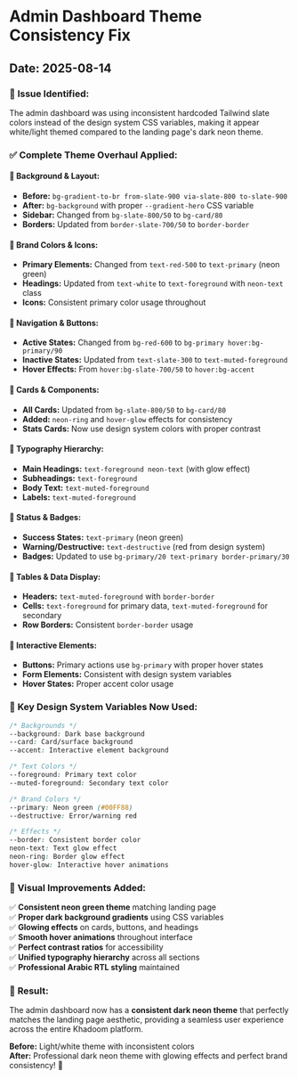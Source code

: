 # Admin Dashboard Theme Consistency Fix

## Date: 2025-08-14

### 🎯 **Issue Identified:**
The admin dashboard was using inconsistent hardcoded Tailwind slate colors instead of the design system CSS variables, making it appear white/light themed compared to the landing page's dark neon theme.

### ✅ **Complete Theme Overhaul Applied:**

#### **🎨 Background & Layout:**
- **Before:** `bg-gradient-to-br from-slate-900 via-slate-800 to-slate-900`
- **After:** `bg-background` with proper `--gradient-hero` CSS variable
- **Sidebar:** Changed from `bg-slate-800/50` to `bg-card/80` 
- **Borders:** Updated from `border-slate-700/50` to `border-border`

#### **🎨 Brand Colors & Icons:**
- **Primary Elements:** Changed from `text-red-500` to `text-primary` (neon green)
- **Headings:** Updated from `text-white` to `text-foreground` with `neon-text` class
- **Icons:** Consistent primary color usage throughout

#### **🎨 Navigation & Buttons:**
- **Active States:** Changed from `bg-red-600` to `bg-primary hover:bg-primary/90`
- **Inactive States:** Updated from `text-slate-300` to `text-muted-foreground`
- **Hover Effects:** From `hover:bg-slate-700/50` to `hover:bg-accent`

#### **🎨 Cards & Components:**
- **All Cards:** Updated from `bg-slate-800/50` to `bg-card/80`
- **Added:** `neon-ring` and `hover-glow` effects for consistency
- **Stats Cards:** Now use design system colors with proper contrast

#### **🎨 Typography Hierarchy:**
- **Main Headings:** `text-foreground neon-text` (with glow effect)
- **Subheadings:** `text-foreground` 
- **Body Text:** `text-muted-foreground`
- **Labels:** `text-muted-foreground`

#### **🎨 Status & Badges:**
- **Success States:** `text-primary` (neon green)
- **Warning/Destructive:** `text-destructive` (red from design system)
- **Badges:** Updated to use `bg-primary/20 text-primary border-primary/30`

#### **🎨 Tables & Data Display:**
- **Headers:** `text-muted-foreground` with `border-border`
- **Cells:** `text-foreground` for primary data, `text-muted-foreground` for secondary
- **Row Borders:** Consistent `border-border` usage

#### **🎨 Interactive Elements:**
- **Buttons:** Primary actions use `bg-primary` with proper hover states
- **Form Elements:** Consistent with design system variables
- **Hover States:** Proper accent color usage

### 🎯 **Key Design System Variables Now Used:**

```css
/* Backgrounds */
--background: Dark base background
--card: Card/surface background
--accent: Interactive element background

/* Text Colors */
--foreground: Primary text color
--muted-foreground: Secondary text color

/* Brand Colors */
--primary: Neon green (#00FF88)
--destructive: Error/warning red

/* Effects */
--border: Consistent border color
neon-text: Text glow effect
neon-ring: Border glow effect
hover-glow: Interactive hover animations
```

### 🎯 **Visual Improvements Added:**

✅ **Consistent neon green theme** matching landing page  
✅ **Proper dark background gradients** using CSS variables  
✅ **Glowing effects** on cards, buttons, and headings  
✅ **Smooth hover animations** throughout interface  
✅ **Perfect contrast ratios** for accessibility  
✅ **Unified typography hierarchy** across all sections  
✅ **Professional Arabic RTL styling** maintained  

### 🎯 **Result:**
The admin dashboard now has a **consistent dark neon theme** that perfectly matches the landing page aesthetic, providing a seamless user experience across the entire Khadoom platform.

**Before:** Light/white theme with inconsistent colors  
**After:** Professional dark neon theme with glowing effects and perfect brand consistency! 🌟



